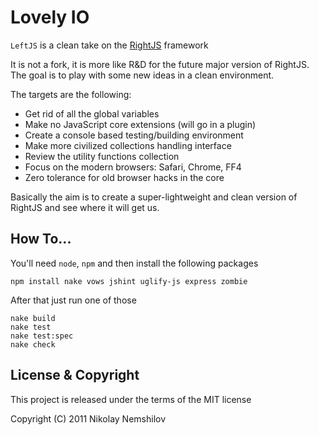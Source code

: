 # Lovely IO

`LeftJS` is a clean take on the [RightJS](http://rightjs.org) framework

It is not a fork, it is more like R&D for the future major version of
RightJS. The goal is to play with some new ideas in a clean environment.

The targets are the following:

 * Get rid of all the global variables
 * Make no JavaScript core extensions (will go in a plugin)
 * Create a console based testing/building environment
 * Make more civilized collections handling interface
 * Review the utility functions collection
 * Focus on the modern browsers: Safari, Chrome, FF4
 * Zero tolerance for old browser hacks in the core

Basically the aim is to create a super-lightweight and clean version of
RightJS and see where it will get us.


## How To...

You'll need `node`, `npm` and then install the following packages

    npm install nake vows jshint uglify-js express zombie

After that just run one of those

    nake build
    nake test
    nake test:spec
    nake check



## License & Copyright

This project is released under the terms of the MIT license

Copyright (C) 2011 Nikolay Nemshilov